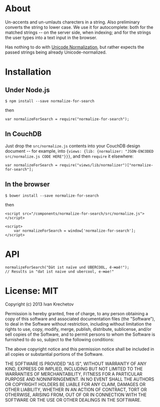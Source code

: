 # About

Un-accents and un-umlauts charecters in a string. Also preliminary converts the string to lower
case. We use it for autocomplete: both for the matched strings -- on the server side, when indexing;
and for the strings the user types into a text input in the browser.

Has nothing to do with [Unicode Normalization](http://www.unicode.org/reports/tr15/), but rather
expects the passed strings being already Unicode-normalized.

# Installation

## Under Node.js

    $ npm install --save normalize-for-search

then

    var normalizeForSearch = require("normalize-for-search");

## In CouchDB

Just drop the `src/normalize.js` contents into your CouchDB design document -- for example, into
`{views: {lib: {normalizer: "JSON-ENCODED src/normalize.js CODE HERE"}}}`, and then `require` it
elsewhere:

    var normalizeForSearch = require("views/lib/normalizer")["normalize-for-search"];

## In the browser

    $ bower install --save normalize-for-search

then

    <script src="/components/normalize-for-search/src/normalize.js"></script>

    <script>
        var normalizeForSearch = window['normalize-for-search'];
    </script>

# API

    normalizeForSearch("Dät ist naïve und ÜBERCOOL, ё-маё!");
    // Results in "dat ist naive und ubercool, е-мае!"

# License: MIT

Copyright (c) 2013 Ivan Krechetov

Permission is hereby granted, free of charge, to any person obtaining a copy
of this software and associated documentation files (the "Software"), to deal
in the Software without restriction, including without limitation the rights
to use, copy, modify, merge, publish, distribute, sublicense, and/or sell
copies of the Software, and to permit persons to whom the Software is
furnished to do so, subject to the following conditions:

The above copyright notice and this permission notice shall be included in
all copies or substantial portions of the Software.

THE SOFTWARE IS PROVIDED "AS IS", WITHOUT WARRANTY OF ANY KIND, EXPRESS OR
IMPLIED, INCLUDING BUT NOT LIMITED TO THE WARRANTIES OF MERCHANTABILITY,
FITNESS FOR A PARTICULAR PURPOSE AND NONINFRINGEMENT. IN NO EVENT SHALL THE
AUTHORS OR COPYRIGHT HOLDERS BE LIABLE FOR ANY CLAIM, DAMAGES OR OTHER
LIABILITY, WHETHER IN AN ACTION OF CONTRACT, TORT OR OTHERWISE, ARISING FROM,
OUT OF OR IN CONNECTION WITH THE SOFTWARE OR THE USE OR OTHER DEALINGS IN
THE SOFTWARE.
